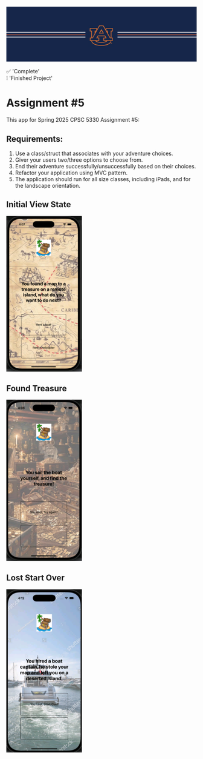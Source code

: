 ![alt text](https://github.com/dsample001/CPSC5330-Assignment-5/blob/main/Docs/banner_au.png?raw=true)


:white_check_mark: 'Complete' <br/>
:grey_exclamation: 'Finished Project'

# Assignment #5
This app for Spring 2025 CPSC 5330 Assignment #5: 

## Requirements:
1. Use a class/struct that associates with your adventure choices.
2. Giver your users two/three options to choose from.
3. End their adventure successfully/unsuccessfully based on their choices.
4. Refactor your application using MVC pattern.
5. The application should run for all size classes, including iPads, and for the landscape orientation.

## Initial View State
<img src="https://github.com/dsample001/CPSC5330-Assignment-5/blob/main/Docs/Start-Screen.png?raw=true" width="200">


## Found Treasure
<img src="https://github.com/dsample001/CPSC5330-Assignment-5/blob/main/Docs/You-Win-Screen.png?raw=true" width="200">


## Lost Start Over
<img src="https://github.com/dsample001/CPSC5330-Assignment-5/blob/main/Docs/You-Lost-Screen-1.png?raw=true" width="200">

